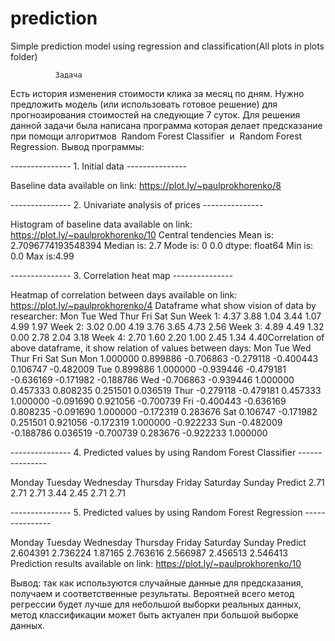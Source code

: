 # prediction
Simple prediction model using regression and classification(All plots in plots folder)

              Задача

Есть история изменения стоимости клика за месяц по дням. Нужно
предложить модель (или использовать готовое решение) для
прогнозирования стоимостей на следующие 7 суток.
Для решения данной задачи была написана программа которая делает
предсказание при помощи алгоритмов ​ Random Forest Classifier ​ и ​ Random Forest
Regression​.
Вывод программы:

--------------- 1. Initial data ---------------

Baseline data available on link: https://plot.ly/~paulprokhorenko/8

--------------- 2. Univariate analysis of prices ---------------

Histogram of baseline data available on link: https://plot.ly/~paulprokhorenko/10
Central tendencies
Mean is: 2.7096774193548394
Median is: 2.7
Mode is: 0 0.0
dtype: float64
Min is: 0.0
Max is:4.99

--------------- 3. Correlation heat map ---------------

Heatmap of correlation between days available on link:
https://plot.ly/~paulprokhorenko/4
Dataframe what show vision of data by researcher:
Mon Tue Wed Thur Fri Sat Sun
Week 1: 4.37 3.88 1.04 3.44 1.07 4.99 1.97
Week 2: 3.02 0.00 4.19 3.76 3.65 4.73 2.56
Week 3: 4.89 4.49 1.32 0.00 2.78 2.04 3.18
Week 4: 2.70 1.60 2.20 1.00 2.45 1.34 4.40Correlation of above dataframe, it show relation of values between days:
Mon Tue Wed Thur Fri
Sat Sun
Mon 1.000000 0.899886 -0.706863 -0.279118 -0.400443 0.106747 -0.482009
Tue 0.899886 1.000000 -0.939446 -0.479181 -0.636169 -0.171982 -0.188786
Wed -0.706863 -0.939446 1.000000 0.457333 0.808235 0.251501 0.036519
Thur -0.279118 -0.479181 0.457333 1.000000 -0.091690 0.921056 -0.700739
Fri -0.400443 -0.636169 0.808235 -0.091690 1.000000 -0.172319 0.283676
Sat 0.106747 -0.171982 0.251501 0.921056 -0.172319 1.000000 -0.922233
Sun -0.482009 -0.188786 0.036519 -0.700739 0.283676 -0.922233 1.000000

--------------- 4. Predicted values by using Random Forest Classifier ---------------

Monday Tuesday Wednesday Thursday Friday Saturday Sunday
Predict
2.71 2.71 2.71 3.44 2.45 2.71 2.71

--------------- 5. Predicted values by using Random Forest Regression ---------------

Monday Tuesday Wednesday Thursday
Friday Saturday
Sunday
Predict 2.604391 2.736224
1.87165 2.763616 2.566987 2.456513 2.546413
Prediction results available on link: https://plot.ly/~paulprokhorenko/10

Вывод: так как используются случайные данные для предсказания, получаем и
соответственные результаты. Вероятней всего метод регрессии будет лучше для
небольшой выборки реальных данных, метод классификации может быть
актуален при большой выборке данных.
